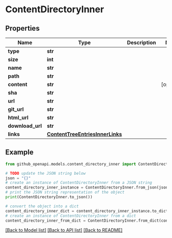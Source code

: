 # ContentDirectoryInner


## Properties

Name | Type | Description | Notes
------------ | ------------- | ------------- | -------------
**type** | **str** |  | 
**size** | **int** |  | 
**name** | **str** |  | 
**path** | **str** |  | 
**content** | **str** |  | [optional] 
**sha** | **str** |  | 
**url** | **str** |  | 
**git_url** | **str** |  | 
**html_url** | **str** |  | 
**download_url** | **str** |  | 
**links** | [**ContentTreeEntriesInnerLinks**](ContentTreeEntriesInnerLinks.md) |  | 

## Example

```python
from github_openapi.models.content_directory_inner import ContentDirectoryInner

# TODO update the JSON string below
json = "{}"
# create an instance of ContentDirectoryInner from a JSON string
content_directory_inner_instance = ContentDirectoryInner.from_json(json)
# print the JSON string representation of the object
print(ContentDirectoryInner.to_json())

# convert the object into a dict
content_directory_inner_dict = content_directory_inner_instance.to_dict()
# create an instance of ContentDirectoryInner from a dict
content_directory_inner_from_dict = ContentDirectoryInner.from_dict(content_directory_inner_dict)
```
[[Back to Model list]](../README.md#documentation-for-models) [[Back to API list]](../README.md#documentation-for-api-endpoints) [[Back to README]](../README.md)


